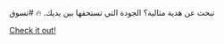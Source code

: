 تبحث عن هدية مثالية؟ الجودة التي تستحقها بين يديك. 🔥 #تسوق

[Check it out!](https://www.facebook.com/share/17TW2PL6Tj/)